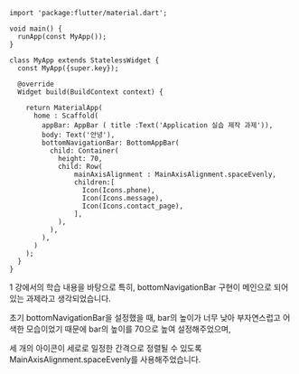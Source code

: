 ```
import 'package:flutter/material.dart';

void main() {
  runApp(const MyApp());
}

class MyApp extends StatelessWidget {
  const MyApp({super.key});

  @override
  Widget build(BuildContext context) {

    return MaterialApp(
      home : Scaffold(
        appBar: AppBar ( title :Text('Application 실습 제작 과제')),
        body: Text('안녕'),
        bottomNavigationBar: BottomAppBar(
          child: Container(
            height: 70,
            child: Row(
                mainAxisAlignment : MainAxisAlignment.spaceEvenly,
                children:[
                  Icon(Icons.phone),
                  Icon(Icons.message),
                  Icon(Icons.contact_page),
                ],
            ),
          ),
        ),
      )
    );
  }
}
```

1 강에서의 학습 내용을 바탕으로 특히, bottomNavigationBar 구현이 메인으로 되어있는 과제라고 생각되었습니다.

초기 bottomNavigationBar을 설정했을 때, bar의 높이가 너무 낮아 부자연스럽고 어색한 모습이었기 때문에 bar의 높이를 70으로 높여 설정해주었으며,

세 개의 아이콘이 세로로 일정한 간격으로 정렬될 수 있도록 MainAxisAlignment.spaceEvenly를 사용해주었습니다.
